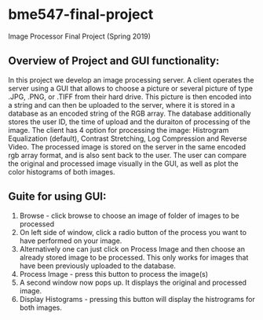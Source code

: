 # bme547-final-project
Image Processor Final Project (Spring 2019)

## Overview of Project and GUI functionality:
In this project we develop an image processing server. A client operates the server using a GUI
that allows to choose a picture or several picture of type .JPG, .PNG, or .TIFF from their hard drive.
This picture is then encoded into a string and can then be uploaded to the server, where it is stored in a database as an encoded string of the RGB array. The database additionally stores the user ID, the time of upload and the duraiton of processing of the image.
The client has 4 option for processing the image: Histrogram Equalization (default), Contrast Stretching, Log Compression and Reverse Video. The processed image is stored on the server in the same encoded rgb array format, and is also sent back to the user. The user can compare the original and processed image visually in the GUI, as well as plot the color histograms of both images.

## Guite for using GUI:
1. Browse - click browse to choose an image of folder of images to be processed
2. On left side of window, click a radio button of the process you want to have performed on your image.
3. Alternatively one can just click on Process Image and then choose an already stored image to be processed. This only works for images that have been previously uploaded to the database.
4. Process Image - press this button to process the image(s)
5. A second window now pops up. It displays the original and processed image.
6. Display Histograms - pressing this button will display the histrograms for both images.
